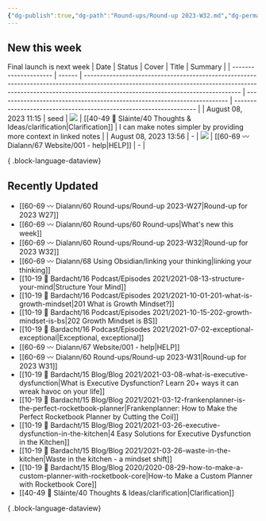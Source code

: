 ```yaml
---
{"dg-publish":true,"dg-path":"Round-ups/Round-up 2023-W32.md","dg-permalink":"2023-W32-roundup","permalink":"/2023-W32-roundup/","title":"Round-up for 2023 W32","contentClasses":"cards cards-1-1","noteIcon":"","created":"2023-08-13T09:35:43","updated":"2023-08-13T09:37:05.576-04:00"}
---
```



## New this week
Final launch is next week
| Date                  | Status | Cover                                                                                                                                                                                                         | Title                                                                    | Summary                                                            |
| --------------------- | ------ | ------------------------------------------------------------------------------------------------------------------------------------------------------------------------------------------------------------- | ------------------------------------------------------------------------ | ------------------------------------------------------------------ |
| August 08, 2023 11:15 | seed   | ![](https://images.unsplash.com/photo-1586892477901-f70e288a7318?crop=entropy&cs=tinysrgb&fit=max&fm=jpg&ixid=M3wzNjAwOTd8MHwxfHNlYXJjaHw3NXx8bm90ZXN8ZW58MHwwfHx8MTY5MTUwNzg3Nnww&ixlib=rb-4.0.3&q=80&w=400) | [[40-49 🔅 Sláinte/40 Thoughts & Ideas/clarification\|Clarification]] | I can make notes simpler by providing more context in linked notes |
| August 08, 2023 13:56 | \-     | ![](https://images.unsplash.com/photo-1628720585362-a6d53a2e33d0?crop=entropy&cs=tinysrgb&fit=max&fm=jpg&ixid=M3wzNjAwOTd8MHwxfHNlYXJjaHw2MHx8aGVscHxlbnwwfDB8fHwxNjkxODUzNzUyfDA&ixlib=rb-4.0.3&q=80&w=400)  | [[60-69 〰️ Dialann/67 Website/001 - help\|HELP]]                      | \-                                                                 |

{ .block-language-dataview}

## Recently Updated
- [[60-69 〰️ Dialann/60 Round-ups/Round-up 2023-W27\|Round-up for 2023 W27]]
- [[60-69 〰️ Dialann/60 Round-ups/60 Round-ups\|What's new this week]]
- [[60-69 〰️ Dialann/60 Round-ups/Round-up 2023-W32\|Round-up for 2023 W32]]
- [[60-69 〰️ Dialann/68 Using Obsidian/linking your thinking\|linking your thinking]]
- [[10-19 💢 Bardacht/16 Podcast/Episodes 2021/2021-08-13-structure-your-mind\|Structure Your Mind]]
- [[10-19 💢 Bardacht/16 Podcast/Episodes 2021/2021-10-01-201-what-is-growth-mindset\|201 What is Growth Mindset?]]
- [[10-19 💢 Bardacht/16 Podcast/Episodes 2021/2021-10-15-202-growth-mindset-is-bs\|202 Growth Mindset is BS]]
- [[10-19 💢 Bardacht/16 Podcast/Episodes 2021/2021-07-02-exceptional-exceptional\|Exceptional, exceptional]]
- [[60-69 〰️ Dialann/67 Website/001 - help\|HELP]]
- [[60-69 〰️ Dialann/60 Round-ups/Round-up 2023-W31\|Round-up for 2023 W31]]
- [[10-19 💢 Bardacht/15 Blog/Blog 2021/2021-03-08-what-is-executive-dysfunction\|What is Executive Dysfunction? Learn 20+ ways it can wreak havoc on your life]]
- [[10-19 💢 Bardacht/15 Blog/Blog 2021/2021-03-12-frankenplanner-is-the-perfect-rocketbook-planner\|Frankenplanner: How to Make the Perfect Rocketbook Planner by Cutting the Coil]]
- [[10-19 💢 Bardacht/15 Blog/Blog 2021/2021-03-26-executive-dysfunction-in-the-kitchen\|4 Easy Solutions for Executive Dysfunction in the Kitchen]]
- [[10-19 💢 Bardacht/15 Blog/Blog 2021/2021-03-26-waste-in-the-kitchen\|Waste in the kitchen - a mindset shift]]
- [[10-19 💢 Bardacht/15 Blog/Blog 2020/2020-08-29-how-to-make-a-custom-planner-with-rocketbook-core\|How-to Make a Custom Planner with Rocketbook Core]]
- [[40-49 🔅 Sláinte/40 Thoughts & Ideas/clarification\|Clarification]]

{ .block-language-dataview}


